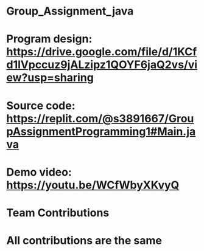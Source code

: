 # Group_Assignment_java

# Program design: https://drive.google.com/file/d/1KCfd1lVpccuz9jALzipz1QOYF6jaQ2vs/view?usp=sharing
# Source code: https://replit.com/@s3891667/GroupAssignmentProgramming1#Main.java
# Demo video: https://youtu.be/WCfWbyXKvyQ
# Team Contributions
# All contributions are the same
